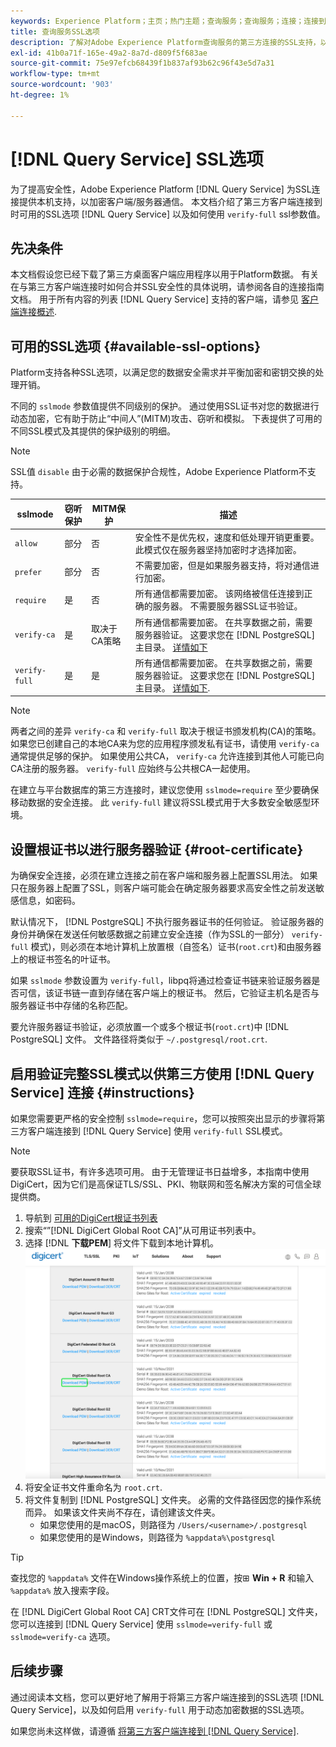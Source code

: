 ```yaml
---
keywords: Experience Platform；主页；热门主题；查询服务；查询服务；连接；连接到查询服务；SSL；ssl；sslmode；
title: 查询服务SSL选项
description: 了解对Adobe Experience Platform查询服务的第三方连接的SSL支持，以及如何使用验证完整SSL模式进行连接。
exl-id: 41b0a71f-165e-49a2-8a7d-d809f5f683ae
source-git-commit: 75e97efcb68439f1b837af93b62c96f43e5d7a31
workflow-type: tm+mt
source-wordcount: '903'
ht-degree: 1%

---
```


# [!DNL Query Service] SSL选项

为了提高安全性，Adobe Experience Platform [!DNL Query Service] 为SSL连接提供本机支持，以加密客户端/服务器通信。 本文档介绍了第三方客户端连接到时可用的SSL选项 [!DNL Query Service] 以及如何使用 `verify-full` ssl参数值。

## 先决条件

本文档假设您已经下载了第三方桌面客户端应用程序以用于Platform数据。 有关在与第三方客户端连接时如何合并SSL安全性的具体说明，请参阅各自的连接指南文档。 用于所有内容的列表 [!DNL Query Service] 支持的客户端，请参见 [客户端连接概述](./overview.md).

## 可用的SSL选项 {#available-ssl-options}

Platform支持各种SSL选项，以满足您的数据安全需求并平衡加密和密钥交换的处理开销。

不同的 `sslmode` 参数值提供不同级别的保护。 通过使用SSL证书对您的数据进行动态加密，它有助于防止“中间人”(MITM)攻击、窃听和模拟。 下表提供了可用的不同SSL模式及其提供的保护级别的明细。

>[!NOTE]
>
> SSL值 `disable` 由于必需的数据保护合规性，Adobe Experience Platform不支持。

| sslmode | 窃听保护 | MITM保护 | 描述 |
|---|---|---|---|
| `allow` | 部分 | 否 | 安全性不是优先权，速度和低处理开销更重要。 此模式仅在服务器坚持加密时才选择加密。 |
| `prefer` | 部分 | 否 | 不需要加密，但是如果服务器支持，将对通信进行加密。 |
| `require` | 是 | 否 | 所有通信都需要加密。 该网络被信任连接到正确的服务器。 不需要服务器SSL证书验证。 |
| `verify-ca` | 是 | 取决于CA策略 | 所有通信都需要加密。 在共享数据之前，需要服务器验证。 这要求您在 [!DNL PostgreSQL] 主目录。 [详情如下](#instructions) |
| `verify-full` | 是 | 是 | 所有通信都需要加密。 在共享数据之前，需要服务器验证。 这要求您在 [!DNL PostgreSQL] 主目录。 [详情如下](#instructions). |

>[!NOTE]
>
>两者之间的差异 `verify-ca` 和 `verify-full` 取决于根证书颁发机构(CA)的策略。 如果您已创建自己的本地CA来为您的应用程序颁发私有证书，请使用 `verify-ca` 通常提供足够的保护。 如果使用公共CA， `verify-ca` 允许连接到其他人可能已向CA注册的服务器。 `verify-full` 应始终与公共根CA一起使用。

在建立与平台数据库的第三方连接时，建议您使用 `sslmode=require` 至少要确保移动数据的安全连接。 此 `verify-full` 建议将SSL模式用于大多数安全敏感型环境。

## 设置根证书以进行服务器验证 {#root-certificate}

为确保安全连接，必须在建立连接之前在客户端和服务器上配置SSL用法。 如果只在服务器上配置了SSL，则客户端可能会在确定服务器要求高安全性之前发送敏感信息，如密码。

默认情况下， [!DNL PostgreSQL] 不执行服务器证书的任何验证。 验证服务器的身份并确保在发送任何敏感数据之前建立安全连接（作为SSL的一部分） `verify-full` 模式)，则必须在本地计算机上放置根（自签名）证书(`root.crt`)和由服务器上的根证书签名的叶证书。

如果 `sslmode` 参数设置为 `verify-full`，libpq将通过检查证书链来验证服务器是否可信，该证书链一直到存储在客户端上的根证书。 然后，它验证主机名是否与服务器证书中存储的名称匹配。

要允许服务器证书验证，必须放置一个或多个根证书(`root.crt`)中 [!DNL PostgreSQL] 文件。 文件路径将类似于 `~/.postgresql/root.crt`.

## 启用验证完整SSL模式以供第三方使用 [!DNL Query Service] 连接 {#instructions}

如果您需要更严格的安全控制 `sslmode=require`，您可以按照突出显示的步骤将第三方客户端连接到 [!DNL Query Service] 使用 `verify-full` SSL模式。

>[!NOTE]
>
>要获取SSL证书，有许多选项可用。 由于无管理证书日益增多，本指南中使用DigiCert，因为它们是高保证TLS/SSL、PKI、物联网和签名解决方案的可信全球提供商。

1. 导航到 [可用的DigiCert根证书列表](https://www.digicert.com/kb/digicert-root-certificates.htm)
1. 搜索“”[!DNL DigiCert Global Root CA]”从可用证书列表中。
1. 选择 [!DNL **下载PEM**] 将文件下载到本地计算机。
   ![突出显示了“下载PEM”的可用DigiCert根证书列表。](../images/clients/ssl-modes/digicert.png)
1. 将安全证书文件重命名为 `root.crt`.
1. 将文件复制到 [!DNL PostgreSQL] 文件夹。 必需的文件路径因您的操作系统而异。 如果该文件夹尚不存在，请创建该文件夹。
   - 如果您使用的是macOS，则路径为 `/Users/<username>/.postgresql`
   - 如果您使用的是Windows，则路径为 `%appdata%\postgresql`

>[!TIP]
>
>查找您的 `%appdata%` 文件在Windows操作系统上的位置，按⊞ **Win + R** 和输入 `%appdata%` 放入搜索字段。

在 [!DNL DigiCert Global Root CA] CRT文件可在 [!DNL PostgreSQL] 文件夹，您可以连接到 [!DNL Query Service] 使用 `sslmode=verify-full` 或 `sslmode=verify-ca` 选项。

## 后续步骤

通过阅读本文档，您可以更好地了解用于将第三方客户端连接到的SSL选项 [!DNL Query Service]，以及如何启用 `verify-full` 用于动态加密数据的SSL选项。

如果您尚未这样做，请遵循 [将第三方客户端连接到 [!DNL Query Service]](./overview.md).
